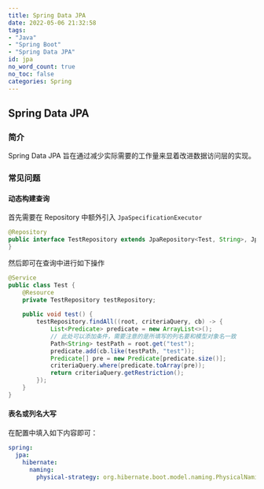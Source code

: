 ```yaml
---
title: Spring Data JPA
date: 2022-05-06 21:32:58
tags:
- "Java"
- "Spring Boot"
- "Spring Data JPA"
id: jpa
no_word_count: true
no_toc: false
categories: Spring
---
```


## Spring Data JPA

### 简介

Spring Data JPA 旨在通过减少实际需要的工作量来显着改进数据访问层的实现。

### 常见问题

#### 动态构建查询

首先需要在 Repository 中额外引入 `JpaSpecificationExecutor`

```java
@Repository
public interface TestRepository extends JpaRepository<Test, String>, JpaSpecificationExecutor<Test> {
}
```

然后即可在查询中进行如下操作

```java
@Service
public class Test {
    @Resource 
    private TestRepository testRepository;
    
    public void test() {
        testRepository.findAll((root, criteriaQuery, cb) -> {
            List<Predicate> predicate = new ArrayList<>();
            // 此处可以添加条件，需要注意的是所填写的列名要和模型对象名一致
            Path<String> testPath = root.get("test");
            predicate.add(cb.like(testPath, "test"));
            Predicate[] pre = new Predicate[predicate.size()];
            criteriaQuery.where(predicate.toArray(pre));
            return criteriaQuery.getRestriction();
        });
    }
}
```

#### 表名或列名大写

在配置中填入如下内容即可：

```yaml
spring:
  jpa:
    hibernate:
      naming:
        physical-strategy: org.hibernate.boot.model.naming.PhysicalNamingStrategyStandardImpl
```